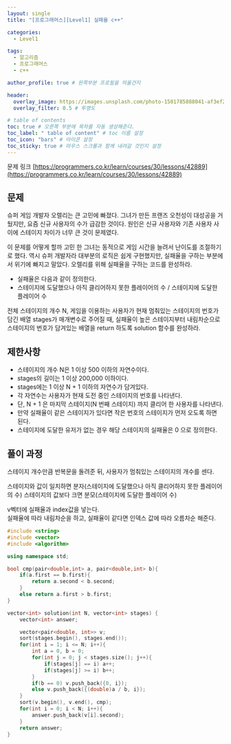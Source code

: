 ```yaml
---
layout: single
title: "[프로그래머스][Level1] 실패율 c++"

categories:
  - Level1

tags:
  - 알고리즘
  - 프로그래머스
  - c++

author_profile: true # 왼쪽부분 프로필을 띄울건지

header:
  overlay_image: https://images.unsplash.com/photo-1501785888041-af3ef285b470?ixlib=rb-1.2.1&ixid=eyJhcHBfaWQiOjEyMDd9&auto=format&fit=crop&w=1350&q=80
  overlay_filter: 0.5 # 투명도

# table of contents
toc: true # 오른쪽 부분에 목차를 자동 생성해준다.
toc_label: " table of content" # toc 이름 설정
toc_icon: "bars" # 아이콘 설정
toc_sticky: true # 마우스 스크롤과 함께 내려갈 것인지 설정
---
```


문제 링크 [https://programmers.co.kr/learn/courses/30/lessons/42889](https://programmers.co.kr/learn/courses/30/lessons/42889)

## 문제

슈퍼 게임 개발자 오렐리는 큰 고민에 빠졌다. 그녀가 만든 프랜즈 오천성이 대성공을 거뒀지만, 요즘 신규 사용자의 수가 급감한 것이다. 원인은 신규 사용자와 기존 사용자 사이에 스테이지 차이가 너무 큰 것이 문제였다.

이 문제를 어떻게 할까 고민 한 그녀는 동적으로 게임 시간을 늘려서 난이도를 조절하기로 했다. 역시 슈퍼 개발자라 대부분의 로직은 쉽게 구현했지만, 실패율을 구하는 부분에서 위기에 빠지고 말았다. 오렐리를 위해 실패율을 구하는 코드를 완성하라.

- 실패율은 다음과 같이 정의한다.
- 스테이지에 도달했으나 아직 클리어하지 못한 플레이어의 수 / 스테이지에 도달한 플레이어 수

전체 스테이지의 개수 N, 게임을 이용하는 사용자가 현재 멈춰있는 스테이지의 번호가 담긴 배열 stages가 매개변수로 주어질 때, 실패율이 높은 스테이지부터 내림차순으로 스테이지의 번호가 담겨있는 배열을 return 하도록 solution 함수를 완성하라.

## 제한사항

- 스테이지의 개수 N은 1 이상 500 이하의 자연수이다.
- stages의 길이는 1 이상 200,000 이하이다.
- stages에는 1 이상 N + 1 이하의 자연수가 담겨있다.
- 각 자연수는 사용자가 현재 도전 중인 스테이지의 번호를 나타낸다.
- 단, N + 1 은 마지막 스테이지(N 번째 스테이지) 까지 클리어 한 사용자를 나타낸다.
- 만약 실패율이 같은 스테이지가 있다면 작은 번호의 스테이지가 먼저 오도록 하면 된다.
- 스테이지에 도달한 유저가 없는 경우 해당 스테이지의 실패율은 0 으로 정의한다.

## 풀이 과정

스테이지 개수만큼 반복문을 돌려준 뒤, 사용자가 멈춰있는 스테이지의 개수를 센다.

스테이지와 값이 일치하면 분자(스테이지에 도달했으나 아직 클리어하지 못한 플레이어의 수) 스테이지의 값보다 크면 분모(스테이지에 도달한 플레이어 수)

v벡터에 실패율과 index값을 넣는다.  
실패율에 따라 내림차순을 하고, 실패율이 같다면 인덱스 값에 따라 오름차순 해준다.

```c++
#include <string>
#include <vector>
#include <algorithm>

using namespace std;

bool cmp(pair<double,int> a, pair<double,int> b){
    if(a.first == b.first){
        return a.second < b.second;
    }
    else return a.first > b.first;
}

vector<int> solution(int N, vector<int> stages) {
    vector<int> answer;

    vector<pair<double, int>> v;
    sort(stages.begin(), stages.end());
    for(int i = 1; i <= N; i++){
        int a = 0, b = 0;
        for(int j = 0; j < stages.size(); j++){
            if(stages[j] == i) a++;
            if(stages[j] >= i) b++;
        }
        if(b == 0) v.push_back({0, i});
        else v.push_back({(double)a / b, i});
    }
    sort(v.begin(), v.end(), cmp);
    for(int i = 0; i < N; i++){
        answer.push_back(v[i].second);
    }
    return answer;
}
```
